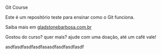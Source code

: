 Git Course

Este é um repositório teste para ensinar como o Git funciona.

Saiba mais em [gladstonebarbosa.com.br](http://gladstonebarbosa.com.br)

Gostou do curso? quer mais? ajude com uma doação, até um café vale!



asdfasdfasdfasdfasasdfasdfasdfasdf